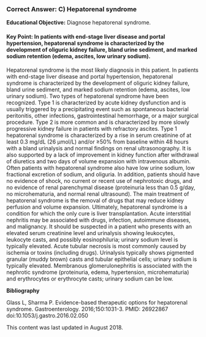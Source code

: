 
### Correct Answer: C) Hepatorenal syndrome 

**Educational Objective:** Diagnose hepatorenal syndrome.

#### **Key Point:** In patients with end-stage liver disease and portal hypertension, hepatorenal syndrome is characterized by the development of oliguric kidney failure, bland urine sediment, and marked sodium retention (edema, ascites, low urinary sodium).

Hepatorenal syndrome is the most likely diagnosis in this patient. In patients with end-stage liver disease and portal hypertension, hepatorenal syndrome is characterized by the development of oliguric kidney failure, bland urine sediment, and marked sodium retention (edema, ascites, low urinary sodium). Two types of hepatorenal syndrome have been recognized. Type 1 is characterized by acute kidney dysfunction and is usually triggered by a precipitating event such as spontaneous bacterial peritonitis, other infections, gastrointestinal hemorrhage, or a major surgical procedure. Type 2 is more common and is characterized by more slowly progressive kidney failure in patients with refractory ascites.
Type 1 hepatorenal syndrome is characterized by a rise in serum creatinine of at least 0.3 mg/dL (26 μmol/L) and/or ≥50% from baseline within 48 hours with a bland urinalysis and normal findings on renal ultrasonography. It is also supported by a lack of improvement in kidney function after withdrawal of diuretics and two days of volume expansion with intravenous albumin. Often patients with hepatorenal syndrome also have low urine sodium, low fractional excretion of sodium, and oliguria. In addition, patients should have no evidence of shock, no current or recent use of nephrotoxic drugs, and no evidence of renal parenchymal disease (proteinuria less than 0.5 g/day, no microhematuria, and normal renal ultrasound). The main treatment of hepatorenal syndrome is the removal of drugs that may reduce kidney perfusion and volume expansion. Ultimately, hepatorenal syndrome is a condition for which the only cure is liver transplantation.
Acute interstitial nephritis may be associated with drugs, infection, autoimmune diseases, and malignancy. It should be suspected in a patient who presents with an elevated serum creatinine level and urinalysis showing leukocytes, leukocyte casts, and possibly eosinophiluria; urinary sodium level is typically elevated.
Acute tubular necrosis is most commonly caused by ischemia or toxins (including drugs). Urinalysis typically shows pigmented granular (muddy brown) casts and tubular epithelial cells; urinary sodium is typically elevated.
Membranous glomerulonephritis is associated with the nephrotic syndrome (proteinuria, edema, hypertension, microhematuria) and erythrocytes or erythrocyte casts; urinary sodium can be low.

**Bibliography**

Glass L, Sharma P. Evidence-based therapeutic options for hepatorenal syndrome. Gastroenterology. 2016;150:1031-3. PMID: 26922867 doi:10.1053/j.gastro.2016.02.050

This content was last updated in August 2018.